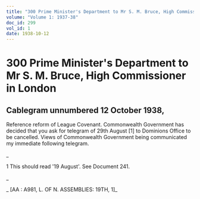 ```yaml
---
title: "300 Prime Minister's Department to Mr S. M. Bruce, High Commissioner in London"
volume: "Volume 1: 1937-38"
doc_id: 299
vol_id: 1
date: 1938-10-12
---
```


# 300 Prime Minister's Department to Mr S. M. Bruce, High Commissioner in London

## Cablegram unnumbered 12 October 1938,

Reference reform of League Covenant. Commonwealth Government has decided that you ask for telegram of 29th August [1] to Dominions Office to be cancelled. Views of Commonwealth Government being communicated my immediate following telegram.

_

1 This should read '19 August'. See Document 241.

_

_ [AA : A981, L. OF N. ASSEMBLIES: 19TH, 1]_
